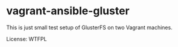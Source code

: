 # vagrant-ansible-gluster

This is just small test setup of GlusterFS on two Vagrant machines. 

License: WTFPL
